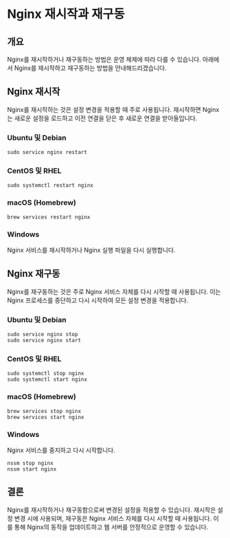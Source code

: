 # Nginx 재시작과 재구동

## 개요

Nginx를 재시작하거나 재구동하는 방법은 운영 체제에 따라 다를 수 있습니다. 아래에서 Nginx를 재시작하고 재구동하는 방법을 안내해드리겠습니다.

## Nginx 재시작

Nginx를 재시작하는 것은 설정 변경을 적용할 때 주로 사용됩니다. 재시작하면 Nginx는 새로운 설정을 로드하고 이전 연결을 닫은 후 새로운 연결을 받아들입니다.

### Ubuntu 및 Debian

```shell
sudo service nginx restart
```

### CentOS 및 RHEL

```shell
sudo systemctl restart nginx
```

### macOS (Homebrew)

```shell
brew services restart nginx
```

### Windows

Nginx 서비스를 재시작하거나 Nginx 실행 파일을 다시 실행합니다.

## Nginx 재구동

Nginx를 재구동하는 것은 주로 Nginx 서비스 자체를 다시 시작할 때 사용됩니다. 이는 Nginx 프로세스를 중단하고 다시 시작하여 모든 설정 변경을 적용합니다.

### Ubuntu 및 Debian

```shell
sudo service nginx stop
sudo service nginx start
```

### CentOS 및 RHEL

```shell
sudo systemctl stop nginx
sudo systemctl start nginx
```

### macOS (Homebrew)

```shell
brew services stop nginx
brew services start nginx
```

### Windows

Nginx 서비스를 중지하고 다시 시작합니다.

```shell
nssm stop nginx
nssm start nginx
```

## 결론

Nginx를 재시작하거나 재구동함으로써 변경된 설정을 적용할 수 있습니다. 재시작은 설정 변경 시에 사용되며, 재구동은 Nginx 서비스 자체를 다시 시작할 때 사용됩니다. 이를 통해 Nginx의 동작을 업데이트하고 웹 서버를 안정적으로 운영할 수 있습니다.
